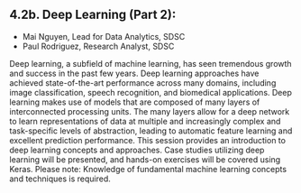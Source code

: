 ## 4.2b. Deep Learning (Part 2): 
* Mai Nguyen, Lead for Data Analytics, SDSC 
* Paul Rodriguez, Research Analyst, SDSC 

Deep learning, a subfield of machine learning, has seen tremendous growth and success in the past few years. Deep learning approaches have achieved state-of-the-art performance across many domains, including image classification, speech recognition, and biomedical applications. Deep learning makes use of models that are composed of many layers of interconnected processing units. The many layers allow for a deep network to learn representations of data at multiple and increasingly complex and task-specific levels of abstraction, leading to automatic feature learning and excellent prediction performance. This session provides an introduction to deep learning concepts and approaches. Case studies utilizing deep learning will be presented, and hands-on exercises will be covered using Keras. Please note: Knowledge of fundamental machine learning concepts and techniques is required.
